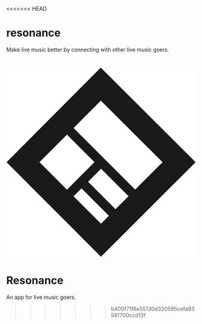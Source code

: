 <<<<<<< HEAD
# resonance
Make live music better by connecting with other live music goers.


![Alt text](client/src/img/icon.png?raw=true "Resonance")
=======
# Resonance
An app for live music goers.
>>>>>>> b400f71f6e55130d320595cefa93581700ccd13f
